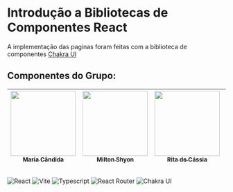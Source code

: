 # Introdução a Bibliotecas de Componentes React
A implementação das paginas foram feitas com a biblioteca de componentes [Chakra UI](https://v2.chakra-ui.com/)
## Componentes do Grupo:
| [<img align="center" src="https://avatars.githubusercontent.com/u/79120586?v=4" width=150><br><sub>Maria Cândida</sub>](https://github.com/mmariacandida) |  [<img src="https://avatars.githubusercontent.com/u/94058366?v=4" width=150><br><sub>Milton Shyon</sub>](https://github.com/Shyon246) |  [<img src="https://avatars.githubusercontent.com/u/105519177?v=4" width=150><br><sub>Rita de Cássia</sub>](https://github.com/Ritinhha) | [<img src="https://avatars.githubusercontent.com/u/93939243?v=4" width=150><br><sub>Thiago Gonsalves</sub>](https://github.com/Th14g0o) </div>|
| :---: | :---: | :---: | :---: |
## 
![React](https://img.shields.io/badge/React-white?style=for-the-badge&logo=react&logoColor=61DAFB)
![Vite](https://img.shields.io/badge/Vite-FFFFFF?logo=vite&logoColor=646CFF&style=for-the-badge)
![Typescript](https://img.shields.io/badge/Typescript-FFFFFF?logo=typescript&logoColor=3178C6&style=for-the-badge)
![React Router](https://img.shields.io/badge/React%20Router-white?style=for-the-badge&logo=reactrouter&logoColor=CA4245)
![Chakra UI](https://img.shields.io/badge/Chakra%20UI-FFFFFF?logo=chakraui&logoColor=319795&style=for-the-badge)
